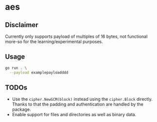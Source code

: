 # aes

## Disclaimer

Currently only supports payload of multiples of 16 bytes, not functional
more-so for the learning/experimental purposes.

## Usage

```sh
go run . \
  --payload examplepayloadddd
```

## TODOs

- Use the `cipher.NewGCM(block)` instead using the `cipher.Block` directly.
  Thanks to that the padding and authentication are handled by the package.
- Enable support for files and directories as well as binary data.

